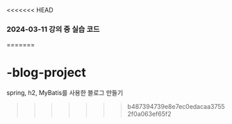 <<<<<<< HEAD
### 2024-03-11 강의 중 실습 코드
=======
# -blog-project
spring, h2, MyBatis를 사용한 블로그 만들기
>>>>>>> b487394739e8e7ec0edacaa37552f0a063ef65f2
